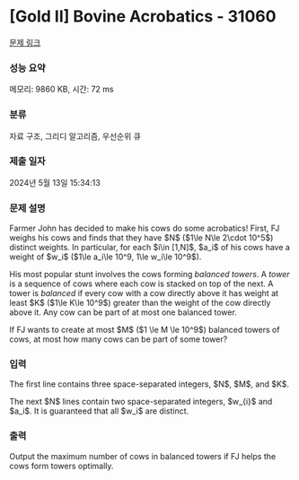 # [Gold II] Bovine Acrobatics - 31060 

[문제 링크](https://www.acmicpc.net/problem/31060) 

### 성능 요약

메모리: 9860 KB, 시간: 72 ms

### 분류

자료 구조, 그리디 알고리즘, 우선순위 큐

### 제출 일자

2024년 5월 13일 15:34:13

### 문제 설명

<p>Farmer John has decided to make his cows do some acrobatics! First, FJ weighs his cows and finds that they have $N$ ($1\le N\le 2\cdot 10^5$) distinct weights. In particular, for each $i\in [1,N]$, $a_i$ of his cows have a weight of $w_i$ ($1\le a_i\le 10^9, 1\le w_i\le 10^9$).</p>

<p>His most popular stunt involves the cows forming <em>balanced towers</em>. A <em>tower</em> is a sequence of cows where each cow is stacked on top of the next. A tower is <em>balanced</em> if every cow with a cow directly above it has weight at least $K$ ($1\le K\le 10^9$) greater than the weight of the cow directly above it. Any cow can be part of at most one balanced tower.</p>

<p>If FJ wants to create at most $M$ ($1 \le M \le 10^9$) balanced towers of cows, at most how many cows can be part of some tower?</p>

### 입력 

 <p>The first line contains three space-separated integers, $N$, $M$, and $K$.</p>

<p>The next $N$ lines contain two space-separated integers, $w_{i}$ and $a_i$. It is guaranteed that all $w_i$ are distinct.</p>

### 출력 

 <p>Output the maximum number of cows in balanced towers if FJ helps the cows form towers optimally.</p>

